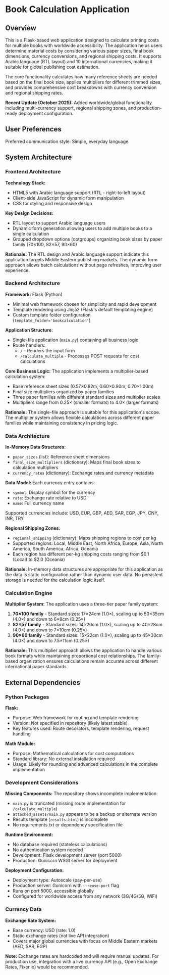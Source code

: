 # Book Calculation Application

## Overview

This is a Flask-based web application designed to calculate printing costs for multiple books with worldwide accessibility. The application helps users determine material costs by considering various paper sizes, final book dimensions, currency conversions, and regional shipping costs. It supports Arabic language (RTL layout) and 10 international currencies, making it suitable for global publishing cost estimation.

The core functionality calculates how many reference sheets are needed based on the final book size, applies multipliers for different trimmed sizes, and provides comprehensive cost breakdowns with currency conversion and regional shipping rates.

**Recent Update (October 2025):** Added worldwide/global functionality including multi-currency support, regional shipping zones, and production-ready deployment configuration.

## User Preferences

Preferred communication style: Simple, everyday language.

## System Architecture

### Frontend Architecture

**Technology Stack:**
- HTML5 with Arabic language support (RTL - right-to-left layout)
- Client-side JavaScript for dynamic form manipulation
- CSS for styling and responsive design

**Key Design Decisions:**
- RTL layout to support Arabic language users
- Dynamic form generation allowing users to add multiple books to a single calculation
- Grouped dropdown options (optgroups) organizing book sizes by paper family (70×100, 82×57, 90×60)

**Rationale:** The RTL design and Arabic language support indicate this application targets Middle Eastern publishing markets. The dynamic form approach allows batch calculations without page refreshes, improving user experience.

### Backend Architecture

**Framework:** Flask (Python)
- Minimal web framework chosen for simplicity and rapid development
- Template rendering using Jinja2 (Flask's default templating engine)
- Custom template folder configuration (`template_folder='bookcalculation'`)

**Application Structure:**
- Single-file application (`main.py`) containing all business logic
- Route handlers:
  - `/` - Renders the input form
  - `/calculate_multiple` - Processes POST requests for cost calculations

**Core Business Logic:**
The application implements a multiplier-based calculation system:
- Base reference sheet sizes (0.57×0.82m, 0.60×0.90m, 0.70×1.00m)
- Final size multipliers organized by paper families
- Three paper families with different standard sizes and multiplier scales
- Multipliers range from 0.25× (smaller formats) to 4.0× (larger formats)

**Rationale:** The single-file approach is suitable for this application's scope. The multiplier system allows flexible calculations across different paper families while maintaining consistency in pricing logic.

### Data Architecture

**In-Memory Data Structures:**
- `paper_sizes` (list): Reference sheet dimensions
- `final_size_multipliers` (dictionary): Maps final book sizes to calculation multipliers
- `currency_rates` (dictionary): Exchange rates and currency metadata

**Data Model:**
Each currency entry contains:
- `symbol`: Display symbol for the currency
- `rate`: Exchange rate relative to USD
- `name`: Full currency name

Supported currencies include: USD, EUR, GBP, AED, SAR, EGP, JPY, CNY, INR, TRY

**Regional Shipping Zones:**
- `regional_shipping` (dictionary): Maps shipping regions to cost per kg
- Supported regions: Local, Middle East, North Africa, Europe, Asia, North America, South America, Africa, Oceania
- Each region has different per-kg shipping costs ranging from $0.1 (Local) to $2.0 (Oceania)

**Rationale:** In-memory data structures are appropriate for this application as the data is static configuration rather than dynamic user data. No persistent storage is needed for the calculation logic itself.

### Calculation Engine

**Multiplier System:**
The application uses a three-tier paper family system:
1. **70×100 family** - Standard sizes: 17×24cm (1.0×), scaling up to 50×35cm (4.0×) and down to 6×8cm (0.25×)
2. **82×57 family** - Standard sizes: 14×20cm (1.0×), scaling up to 40×28cm (4.0×) and down to 7×10cm (0.25×)
3. **90×60 family** - Standard sizes: 15×22cm (1.0×), scaling up to 45×30cm (4.0×) and down to 7.5×11cm (0.25×)

**Rationale:** This multiplier approach allows the application to handle various book formats while maintaining proportional cost relationships. The family-based organization ensures calculations remain accurate across different international paper standards.

## External Dependencies

### Python Packages

**Flask:**
- Purpose: Web framework for routing and template rendering
- Version: Not specified in repository (likely latest stable)
- Key features used: Route decorators, template rendering, request handling

**Math Module:**
- Purpose: Mathematical calculations for cost computations
- Standard library: No external installation required
- Usage: Likely for rounding and advanced calculations in the complete implementation

### Development Considerations

**Missing Components:**
The repository shows incomplete implementation:
- `main.py` is truncated (missing route implementation for `/calculate_multiple`)
- `attached_assets/main.py` appears to be a backup or alternate version
- Results template (`results.html`) is incomplete
- No requirements.txt or dependency specification file

**Runtime Environment:**
- No database required (stateless calculations)
- No authentication system needed
- Development: Flask development server (port 5000)
- Production: Gunicorn WSGI server for deployment

**Deployment Configuration:**
- Deployment type: Autoscale (pay-per-use)
- Production server: Gunicorn with `--reuse-port` flag
- Runs on port 5000, accessible globally
- Configured for worldwide access from any network (3G/4G/5G, WiFi)

### Currency Data

**Exchange Rate System:**
- Base currency: USD (rate: 1.0)
- Static exchange rates (not live API integration)
- Covers major global currencies with focus on Middle Eastern markets (AED, SAR, EGP)

**Note:** Exchange rates are hardcoded and will require manual updates. For production use, integration with a live currency API (e.g., Open Exchange Rates, Fixer.io) would be recommended.